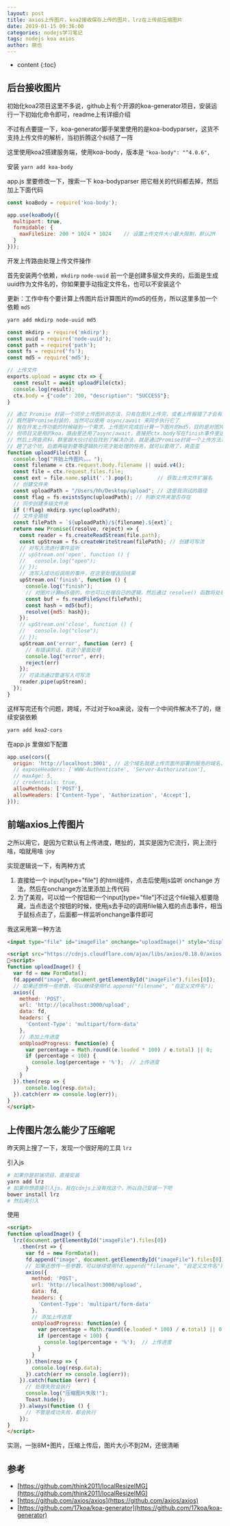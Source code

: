 ```yaml
---
layout: post
title: axios上传图片，koa2接收保存上传的图片，lrz在上传前压缩图片
date: 2019-01-15 09:36:00
categories: nodejs学习笔记
tags: nodejs koa axios
author: 朋也
---
```


* content
{:toc}

## 后台接收图片

初始化koa2项目这里不多说，github上有个开源的koa-generator项目，安装运行一下初始化命令即可，readme上有详细介绍

不过有点要提一下，koa-generator脚手架里使用的是koa-bodyparser，这货不支持上传文件的解析，当初折腾这个纠结了一阵

这里使用koa2搭建服务端，使用koa-body，版本是 `"koa-body": "^4.0.6",`

安装 `yarn add koa-body`

app.js 里要修改一下，搜索一下 koa-bodyparser 把它相关的代码都去掉，然后加上下面代码






```js
const koaBody = require('koa-body');

app.use(koaBody({
  multipart: true,
  formidable: {
    maxFileSize: 200 * 1024 * 1024    // 设置上传文件大小最大限制，默认2M
  }
}));
```

开发上传路由处理上传文件操作

首先安装两个依赖，`mkdirp` `node-uuid` 前一个是创建多层文件夹的，后面是生成uuid作为文件名的，你如果要手动指定文件名，也可以不安装这个

更新：工作中有个要计算上传图片后计算图片的md5的任务，所以这里多加一个依赖 `md5`

```bash
yarn add mkdirp node-uuid md5
```

```js
const mkdirp = require('mkdirp');
const uuid = require('node-uuid');
const path = require('path');
const fs = require('fs');
const md5 = require('md5');

// 上传文件
exports.upload = async ctx => {
  const result = await uploadFile(ctx);
  console.log(result);
  ctx.body = {"code": 200, "description": "SUCCESS"};
}

// 通过 Promise 封装一个同步上传图片的方法，只有在图片上传完，或者上传报错了才会有返回值
// 既然是Promise封装的，当然可以使用 async/await 来同步执行它了
// 我在开发上传功能的时候碰到一个需求，上传图片完成后计算一下图片的md5，目的是对图片去重，结果nodejs里的IO流里完成后的处理要在 finish 事件里处理
// 但项目又是用的koa，路由里还用了async/await，直接把ctx.body写在finish事件里运行还报错
// 然后上网查资料，群里跟大伙讨论后找到了解决办法，就是通过Promise封装一个上传方法来解决，代码就是下面这些
// 趟了这个坑，后面再碰到要等逻辑执行完才能处理的任务，就可以套用了，爽歪歪
function uploadFile(ctx) {
  console.log("开始上传图片。。。");
  const filename = ctx.request.body.filename || uuid.v4();
  const file = ctx.request.files.file;
  const ext = file.name.split('.').pop();        // 获取上传文件扩展名
  // 创建文件夹
  const uploadPath = "/Users/hh/Desktop/upload"; // 这是我测试的路径
  const flag = fs.existsSync(uploadPath); // 判断文件夹是否存在
  // 同步创建多级文件夹
  if (!flag) mkdirp.sync(uploadPath);
  // 文件全路径
  const filePath = `${uploadPath}/${filename}.${ext}`;
  return new Promise((resolve, reject) => {
    const reader = fs.createReadStream(file.path);
    const upStream = fs.createWriteStream(filePath); // 创建可写流
    // 对写入流进行事件监听
    // upStream.on('open', function () {
    //   console.log("open");
    // });
    // 流写入成功后调用的事件，在这里处理返回结果
    upStream.on('finish', function () {
      console.log("finish");
      // 对图片计算md5值的，你也可以处理自己的逻辑，然后通过 resolve() 函数将处理的结果返回即可
      const buf = fs.readFileSync(filePath);
      const hash = md5(buf);
      resolve({md5: hash});
    });
    // upStream.on('close', function () {
    //   console.log("close");
    // });
    upStream.on('error', function (err) {
      // 有错误的话，在这个里面处理
      console.log("error", err);
      reject(err)
    });
    // 可读流通过管道写入可写流
    reader.pipe(upStream);
  });
}
```

这样写完还有个问题，跨域，不过对于koa来说，没有一个中间件解决不了的，继续安装依赖

```bash
yarn add koa2-cors
```

在app.js 里做如下配置

```js
app.use(cors({
  origin: 'http://localhost:3001', // 这个域名就是上传页面所部署的服务的域名，根据自己的场景做相应的调整
  // exposeHeaders: ['WWW-Authenticate', 'Server-Authorization'],
  // maxAge: 5,
  // credentials: true,
  allowMethods: ['POST'],
  allowHeaders: ['Content-Type', 'Authorization', 'Accept'],
}));
```

## 前端axios上传图片

之所以用它，是因为它默认有上传进度，瞎扯的，其实是因为它流行，网上流行啥，咱就用啥 :joy

实现逻辑说一下，有两种方式

1. 直接给一个 input[type="file"] 的html组件，点击后使用js监听 onchange 方法，然后在onchange方法里添加上传代码
2. 为了美观，可以给一个按钮和一个input[type="file"]不过这个file输入框要隐藏，当点击这个按钮的时候，使用js去手动的调用file输入框的点击事件，相当于鼠标点击了，后面都一样监听onchange事件即可

我这采用第一种方法
```html
<input type="file" id="imageFile" onchange="uploadImage()" style="display: none;">

<script src="https://cdnjs.cloudflare.com/ajax/libs/axios/0.18.0/axios.min.js"></script>
<script>
function uploadImage() {
  var fd = new FormData();
  fd.append("image", document.getElementById("imageFile").files[0]);
  // 如果还想传一些参数，可以继续使用fd.append("filename", "自定义文件名");
  axios({
    method: 'POST',
    url: 'http://localhost:3000/upload',
    data: fd,
    headers: {
      'Content-Type': 'multipart/form-data'
    },
    // 添加上传进度
    onUploadProgress: function(e) {
      var percentage = Math.round((e.loaded * 100) / e.total) || 0;
      if (percentage < 100) {
        console.log(percentage + '%');  // 上传进度
      }
    }
  }).then(resp => {
      console.log(resp.data);
  }).catch(err => console.log(err));
}
</script>
```

## 上传图片怎么能少了压缩呢

昨天网上搜了一下，发现一个很好用的工具 `lrz`

引入js

```bash
# 如果你是前端项目，直接安装
yarn add lrz
# 如果你想直接引入js，我在cdnjs上没有找这个，所以自己安装一下吧
bower install lrz
# 然后再引入
```

使用

```html
<script>
function uploadImage() {
  lrz(document.getElementById("imageFile").files[0])
    .then(rst => {
      var fd = new FormData();
      fd.append("image", document.getElementById("imageFile").files[0]);
      // 如果还想传一些参数，可以继续使用fd.append("filename", "自定义文件名");
      axios({
        method: 'POST',
        url: 'http://localhost:3000/upload',
        data: fd,
        headers: {
          'Content-Type': 'multipart/form-data'
        },
        // 添加上传进度
        onUploadProgress: function(e) {
          var percentage = Math.round((e.loaded * 100) / e.total) || 0;
          if (percentage < 100) {
            console.log(percentage + '%');  // 上传进度
          }
        }
      }).then(resp => {
        console.log(resp.data);
      }).catch(err => console.log(err));
    }).catch(function (err) {
      // 处理失败会执行
      console.log("压缩图片失败!");
      Toast.hide();
    }).always(function () {
      // 不管是成功失败，都会执行
    });
}
</script>
```

实测，一张8M+图片，压缩上传后，图片大小不到2M，还很清晰

## 参考

- [https://github.com/think2011/localResizeIMG](https://github.com/think2011/localResizeIMG)
- [https://github.com/axios/axios](https://github.com/axios/axios)
- [https://github.com/17koa/koa-generator](https://github.com/17koa/koa-generator)
